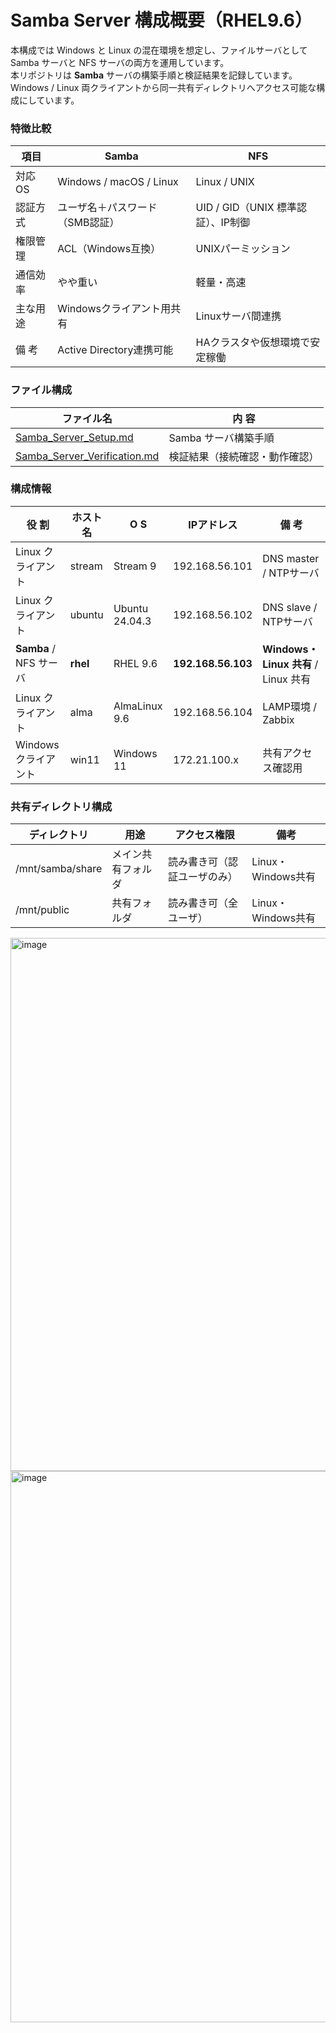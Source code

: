 # Samba Server 構成概要（RHEL9.6） 
本構成では Windows と Linux の混在環境を想定し、ファイルサーバとして Samba サーバと NFS サーバの両方を運用しています。  
本リポジトリは **Samba** サーバの構築手順と検証結果を記録しています。
Windows / Linux 両クライアントから同一共有ディレクトリへアクセス可能な構成にしています。

### 特徴比較
| 項目 | Samba | NFS |
|------|--------|-----|
| 対応OS | Windows / macOS / Linux | Linux / UNIX |
| 認証方式 | ユーザ名＋パスワード（SMB認証） | UID / GID（UNIX 標準認証）、IP制御 |
| 権限管理 | ACL（Windows互換） | UNIXパーミッション |
| 通信効率 | やや重い | 軽量・高速 |
| 主な用途 | Windowsクライアント用共有 | Linuxサーバ間連携 |
| 備 考 | Active Directory連携可能 | HAクラスタや仮想環境で安定稼働 |

### ファイル構成  
| ファイル名 | 内 容 |
|-------------|------|
| [Samba_Server_Setup.md](./Samba_Server_Setup.md) | Samba サーバ構築手順 |
| [Samba_Server_Verification.md](./Samba_Server_Verification.md) | 検証結果（接続確認・動作確認） |

### 構成情報  
| 役 割 | ホスト名 | O S | IPアドレス | 備 考 |
|------|---------|----|-------------|------|
| Linux クライアント | stream | Stream 9 | 192.168.56.101 | DNS master / NTPサーバ |
| Linux クライアント | ubuntu | Ubuntu 24.04.3 | 192.168.56.102 | DNS slave / NTPサーバ |
| **Samba** / NFS サーバ | **rhel** | RHEL 9.6 | **192.168.56.103** | **Windows・Linux 共有** / Linux 共有 |
| Linux クライアント | alma | AlmaLinux 9.6 | 192.168.56.104 | LAMP環境 / Zabbix |
| Windows クライアント | win11 | Windows 11 | 172.21.100.x | 共有アクセス確認用 |

### 共有ディレクトリ構成  
| ディレクトリ | 用途 | アクセス権限 | 備考 |
|---------------|------|----------------|------|
| /mnt/samba/share | メイン共有フォルダ | 読み書き可（認証ユーザのみ）| Linux・Windows共有 |
| /mnt/public | 共有フォルダ | 読み書き可（全ユーザ） | Linux・Windows共有 |


<img width="1781" height="853" alt="image" src="https://github.com/user-attachments/assets/ebb5239b-e15f-4d0d-a32f-889a5e3abebe" />


<img width="1572" height="882" alt="image" src="https://github.com/user-attachments/assets/24be3ec4-a61b-412b-9a58-f3d883a897ab" />
